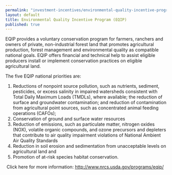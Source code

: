```yaml
---
permalink: "investment-incentives/environmental-quality-incentive-program-eqip.html"
layout: default
title: Environmental Quality Incentive Program (EQIP)
published: true
---
```


<p>EQIP provides a voluntary conservation program for farmers, ranchers and owners of private, non-industrial forest land that promotes agricultural production, forest management and environmental quality as compatible national goals. EQIP offers financial and technical help to assist eligible producers install or implement conservation practices on eligible agricultural land. </p>
<p>The five EQIP national priorities are: </p>
<ol>
<li>Reductions of nonpoint source pollution, such as nutrients, sediment, pesticides, or excess salinity in impaired watersheds consistent with Total Daily Maximum Loads (TMDLs), where available; the reduction of surface and groundwater contamination; and reduction of contamination from agricultural point sources, such as concentrated animal feeding operations (CAFOs); </li>
<li>Conservation of ground and surface water resources </li>
<li>Reduction of emissions, such as particulate matter, nitrogen oxides (NOX), volatile organic compounds, and ozone precursors and depleters that contribute to air quality impairment violations of National Ambient Air Quality Standards </li>
<li>Reduction in soil erosion and sedimentation from unacceptable levels on agricultural land and </li>
<li>Promotion of at-risk species habitat conservation. </li></ol>
<p>&nbsp;Click here for more information: <a href="/node/218/EQIP%20provides%20a%20voluntary%20conservation%20program%20for%20farmers%2C%20ranchers%20and%20owners%20of%20private%2C%20non-industrial%20forest%20land%20that%20promotes%20agricultural%20production%2C%20forest%20management%20and%20environmental%20quality%20as%20compatible%20national%20goals.%20EQIP%20offers%20financial%20and%20technical%20help%20to%20assist%20eligible%20producers%20install%20or%20implement%20conservation%20practices%20on%20eligible%20agricultural%20land." target="_self">http://www.nrcs.usda.gov/programs/eqip/</a></p>